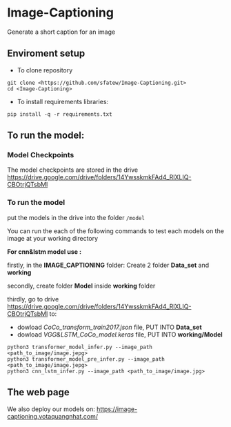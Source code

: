 # Image-Captioning

Generate a short caption for an image

## Enviroment setup
* To clone repository
```
git clone <https://github.com/sfatew/Image-Captioning.git>
cd <Image-Captioning>
```
* To install requirements libraries:
```
pip install -q -r requirements.txt
```
## To run the model:
### Model Checkpoints
The model checkpoints are stored in the drive <https://drive.google.com/drive/folders/14YwsskmkFAd4_RlXLIQ-CBOtrjQTsbMl>

### To run the model

put the models in the drive into the folder `/model`

You can run the each of the following commands to test each models on the image at your working directory

**For cnn&lstm model use :**

firstly, in the **IMAGE_CAPTIONING** folder: Create 2 folder **Data_set** and **working**

secondly, create folder **Model**  inside **working** folder

thirdly, go to drive <https://drive.google.com/drive/folders/14YwsskmkFAd4_RlXLIQ-CBOtrjQTsbMl> to:

- dowload *CoCo_transform_train2017.json* file, PUT INTO **Data_set**
- dowload *VGG&LSTM_CoCo_model.keras* file, PUT INTO **working/Model**
```
python3 transformer_model_infer.py --image_path <path_to_image/image.jepg>
python3 transformer_model_pre_infer.py --image_path <path_to_image/image.jepg>
python3 cnn_lstm_infer.py --image_path <path_to_image/image.jpg>
```

## The web page
We also deploy our models on: https://image-captioning.votaquangnhat.com/
